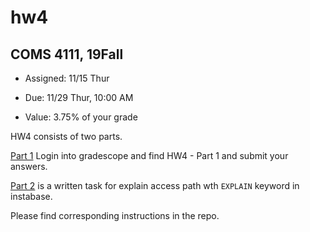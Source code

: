 # hw4
## COMS 4111, 19Fall

* Assigned: 11/15 Thur

* Due: 11/29 Thur, 10:00 AM

* Value: 3.75% of your grade

HW4 consists of two parts. 

[Part 1](https://www.gradescope.com) Login into gradescope and find HW4 - Part 1 and submit your answers.

[Part 2](./part_2.md) is a written task for explain access path wth `EXPLAIN` keyword in instabase.

Please find corresponding instructions in the repo.
